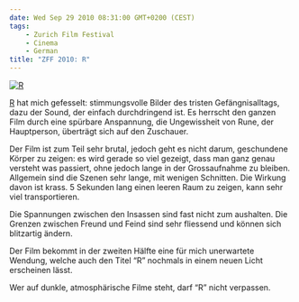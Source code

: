 ```yaml
---
date: Wed Sep 29 2010 08:31:00 GMT+0200 (CEST)
tags:
    - Zurich Film Festival
    - Cinema
    - German
title: "ZFF 2010: R"
---
```



[![R](http://media.tumblr.com/tumblr_l9g7tg4ho01qa2z4q.jpg "R")](http://www.zurichfilmfestival.org/de/programm-2010/filme/876/r/)

[R](http://www.zurichfilmfestival.org/de/programm-2010/filme/876/r/) hat
mich gefesselt: stimmungsvolle Bilder des tristen Gefängnisalltags, dazu
der Sound, der einfach durchdringend ist. Es herrscht den ganzen Film
durch eine spürbare Anspannung, die Ungewissheit von Rune, der
Hauptperson, überträgt sich auf den Zuschauer.

Der Film ist zum Teil sehr brutal, jedoch geht es nicht darum,
geschundene Körper zu zeigen: es wird gerade so viel gezeigt, dass man
ganz genau versteht was passiert, ohne jedoch lange in der Grossaufnahme
zu bleiben. Allgemein sind die Szenen sehr lange, mit wenigen Schnitten.
Die Wirkung davon ist krass. 5 Sekunden lang einen leeren Raum zu
zeigen, kann sehr viel transportieren.

Die Spannungen zwischen den Insassen sind fast nicht zum aushalten. Die
Grenzen zwischen Freund und Feind sind sehr fliessend und können sich
blitzartig ändern.

Der Film bekommt in der zweiten Hälfte eine für mich unerwartete
Wendung, welche auch den Titel “R” nochmals in einem neuen Licht
erscheinen lässt.

Wer auf dunkle, atmosphärische Filme steht, darf “R” nicht verpassen.

